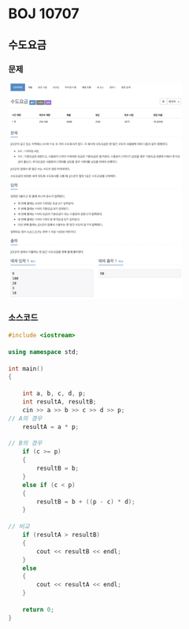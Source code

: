 # BOJ 10707

## 수도요금

### 문제

<img src="readme.assets/image-20200724113728949.png" alt="image-20200724113728949" width ="70%" />

</br> 

### 소스코드

```c++
#include <iostream>

using namespace std;

int main()
{

    int a, b, c, d, p;
    int resultA, resultB;
    cin >> a >> b >> c >> d >> p;
// A의 경우
    resultA = a * p;

// B의 경우
    if (c >= p)
    {
        resultB = b;
    }
    else if (c < p)
    {
        resultB = b + ((p - c) * d);
    }

// 비교
    if (resultA > resultB)
    {
        cout << resultB << endl;
    }
    else
    {
        cout << resultA << endl;
    }

    return 0;
}
```

